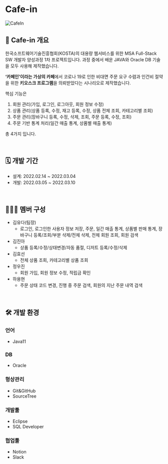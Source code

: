 # Cafe-in
![CafeIn](https://user-images.githubusercontent.com/88480600/193384921-97a44322-2598-45ff-8a44-a5d976496b44.png)

## 📃  Cafe-in 개요

한국소프트웨어기술진흥협회(KOSTA)의 대용량 웹서비스를 위한 MSA Full-Stack SW 개발자 양성과정 1차 프로젝트입니다.
과정 중에서 배운 JAVA와 Oracle DB 기술을 모두 사용해 제작했습니다.

**‘카페인’이라는 가상의 카페**에서 코로나 19로 인한 비대면 주문 요구 수렴과 인건비 절약을 위한
**키오스크 프로그램**을 의뢰받았다는 시나리오로 제작했습니다.

핵심 기능은

1. 회원 관리(가입, 로그인, 로그아웃, 회원 정보 수정)
2. 상품 관리(상품 등록, 수정, 재고 등록, 수정, 상품 전체 조회, 카테고리별 조회)
3. 주문 관리(장바구니 등록, 수정, 삭제, 조회, 주문 등록, 수정, 조회)
4. 주문 기반 통계 처리(일간 매출 통계, 상품별 매출 통계)

총 4가지 입니다.

<br>

## 🗓  개발 기간

- 설계: 2022.02.14 ~ 2022.03.04
- 개발: 2022.03.05 ~ 2022.03.10

<br>

## 👩🏻‍💻 멤버 구성
- 김유다(팀장)
  - 로그인, 로그인한 사용자 정보 저장, 주문, 일간 매출 통계, 상품별 판매 통계, 장바구니 등록/조회/부분 삭제/전체 삭제, 전체 회원 조회, 회원 검색
- 김진아
  - 상품 등록/수정/상태변경/자동 품절, 디저트 등록/수정/삭제
- 김효선
  - 전체 상품 조회, 카테고리별 상품 조회
- 정우진
  - 회원 가입, 회원 정보 수정, 적립금 확인
- 하용현
  - 주문 상태 코드 변경, 진행 중 주문 검색, 회원의 지난 주문 내역 검색

<br>

## 🛠  개발 환경

### 언어

- Java11

### DB

- Oracle

### 형상관리

- Git&GitHub
- SourceTree

### 개발툴

- Eclipse
- SQL Developer

### 협업툴

- Notion
- Slack
<br>

